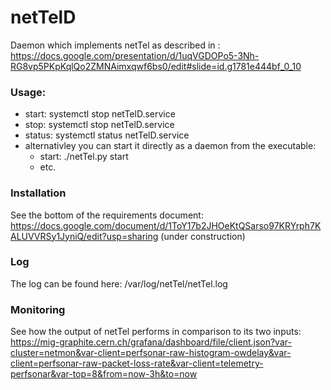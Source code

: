 # netTelD
Daemon which implements netTel as described in : https://docs.google.com/presentation/d/1uqVGDOPo5-3Nh-RG8vp5PKpKqlQo2ZMNAimxqwf6bs0/edit#slide=id.g1781e444bf_0_10


### Usage:
* start: systemctl stop netTelD.service
* stop: systemctl stop netTelD.service
* status: systemctl status netTelD.service
* alternativley you can start it directly as a daemon from the executable:
  * start: ./netTel.py start
  * etc.

### Installation
See the bottom of the requirements document: https://docs.google.com/document/d/1ToY17b2JHOeKtQSarso97KRYrph7KALUVVRSy1JyniQ/edit?usp=sharing  (under construction) 

### Log
The log can be found here: /var/log/netTel/netTel.log

### Monitoring
See how the output of netTel performs in comparison to its two inputs: https://mig-graphite.cern.ch/grafana/dashboard/file/client.json?var-cluster=netmon&var-client=perfsonar-raw-histogram-owdelay&var-client=perfsonar-raw-packet-loss-rate&var-client=telemetry-perfsonar&var-top=8&from=now-3h&to=now

